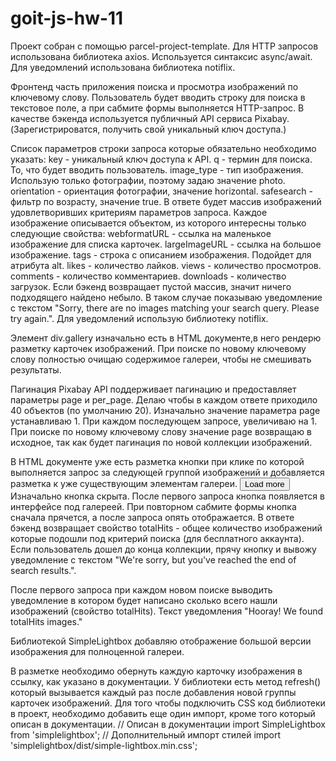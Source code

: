 # goit-js-hw-11

Проект собран с помощью parcel-project-template. Для HTTP запросов использована библиотека axios.
Используется синтаксис async/await. Для уведомлений использована библиотека notiflix.

Фронтенд часть приложения поиска и просмотра изображений по ключевому слову. Пользователь будет
вводить строку для поиска в текстовое поле, а при сабмите формы выполняется HTTP-запрос. В качестве
бэкенда используется публичный API сервиса Pixabay. (Зарегистрироватся, получить свой уникальный
ключ доступа.)

Список параметров строки запроса которые обязательно необходимо указать: key - уникальный ключ
доступа к API. q - термин для поиска. То, что будет вводить пользователь. image_type - тип
изображения. Использую только фотографии, поэтому задаю значение photo. orientation - ориентация
фотографии, значение horizontal. safesearch - фильтр по возрасту, значение true. В ответе будет
массив изображений удовлетворивших критериям параметров запроса. Каждое изображение описывается
объектом, из которого интересны только следующие свойства: webformatURL - ссылка на маленькое
изображение для списка карточек. largeImageURL - ссылка на большое изображение. tags - строка с
описанием изображения. Подойдет для атрибута alt. likes - количество лайков. views - количество
просмотров. comments - количество комментариев. downloads - количество загрузок. Если бэкенд
возвращает пустой массив, значит ничего подходящего найдено небыло. В таком случае показываю
уведомление с текстом "Sorry, there are no images matching your search query. Please try again.".
Для уведомлений использую библиотеку notiflix.

Элемент div.gallery изначально есть в HTML документе,в него рендерю разметку карточек изображений.
При поиске по новому ключевому слову полностью очищаю содержимое галереи, чтобы не смешивать
результаты.

Пагинация Pixabay API поддерживает пагинацию и предоставляет параметры page и per_page. Делаю чтобы
в каждом ответе приходило 40 объектов (по умолчанию 20). Изначально значение параметра page
устанавливаю 1. При каждом последующем запросе, увеличиваю на 1. При поиске по новому ключевому
слову значение page возвращаю в исходное, так как будет пагинация по новой коллекции изображений.

В HTML документе уже есть разметка кнопки при клике по которой выполняется запрос за следующей
группой изображений и добавляется разметка к уже существующим элементам галереи.
<button type="button" class="load-more">Load more</button> Изначально кнопка скрыта. После первого
запроса кнопка появляется в интерфейсе под галереей. При повторном сабмите формы кнопка сначала
прячется, а после запроса опять отображается. В ответе бэкенд возвращает свойство totalHits - общее
количество изображений которые подошли под критерий поиска (для бесплатного аккаунта). Если
пользователь дошел до конца коллекции, прячу кнопку и вывожу уведомление с текстом "We're sorry, but
you've reached the end of search results.".

После первого запроса при каждом новом поиске выводить уведомление в котором будет написано сколько
всего нашли изображений (свойство totalHits). Текст уведомления "Hooray! We found totalHits images."

Библиотекой SimpleLightbox добавляю отображение большой версии изображения для полноценной галереи.

В разметке необходимо обернуть каждую карточку изображения в ссылку, как указано в документации. У
библиотеки есть метод refresh() который вызывается каждый раз после добавления новой группы карточек
изображений. Для того чтобы подключить CSS код библиотеки в проект, необходимо добавить еще один
импорт, кроме того который описан в документации. // Описан в документации import SimpleLightbox
from 'simplelightbox'; // Дополнительный импорт стилей import
'simplelightbox/dist/simple-lightbox.min.css';
